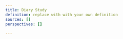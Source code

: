 ```yaml
---
title: Diary Study
definition: replace with with your own definition
sources: []
perspectives: []

---
```


